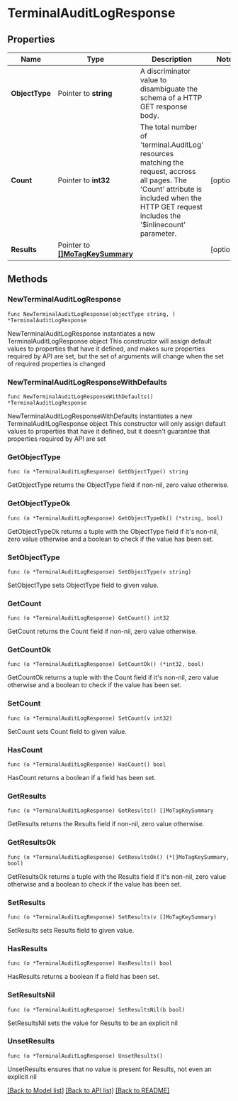 # TerminalAuditLogResponse

## Properties

Name | Type | Description | Notes
------------ | ------------- | ------------- | -------------
**ObjectType** | Pointer to **string** | A discriminator value to disambiguate the schema of a HTTP GET response body. | 
**Count** | Pointer to **int32** | The total number of &#39;terminal.AuditLog&#39; resources matching the request, accross all pages. The &#39;Count&#39; attribute is included when the HTTP GET request includes the &#39;$inlinecount&#39; parameter. | [optional] 
**Results** | Pointer to [**[]MoTagKeySummary**](MoTagKeySummary.md) |  | [optional] 

## Methods

### NewTerminalAuditLogResponse

`func NewTerminalAuditLogResponse(objectType string, ) *TerminalAuditLogResponse`

NewTerminalAuditLogResponse instantiates a new TerminalAuditLogResponse object
This constructor will assign default values to properties that have it defined,
and makes sure properties required by API are set, but the set of arguments
will change when the set of required properties is changed

### NewTerminalAuditLogResponseWithDefaults

`func NewTerminalAuditLogResponseWithDefaults() *TerminalAuditLogResponse`

NewTerminalAuditLogResponseWithDefaults instantiates a new TerminalAuditLogResponse object
This constructor will only assign default values to properties that have it defined,
but it doesn't guarantee that properties required by API are set

### GetObjectType

`func (o *TerminalAuditLogResponse) GetObjectType() string`

GetObjectType returns the ObjectType field if non-nil, zero value otherwise.

### GetObjectTypeOk

`func (o *TerminalAuditLogResponse) GetObjectTypeOk() (*string, bool)`

GetObjectTypeOk returns a tuple with the ObjectType field if it's non-nil, zero value otherwise
and a boolean to check if the value has been set.

### SetObjectType

`func (o *TerminalAuditLogResponse) SetObjectType(v string)`

SetObjectType sets ObjectType field to given value.


### GetCount

`func (o *TerminalAuditLogResponse) GetCount() int32`

GetCount returns the Count field if non-nil, zero value otherwise.

### GetCountOk

`func (o *TerminalAuditLogResponse) GetCountOk() (*int32, bool)`

GetCountOk returns a tuple with the Count field if it's non-nil, zero value otherwise
and a boolean to check if the value has been set.

### SetCount

`func (o *TerminalAuditLogResponse) SetCount(v int32)`

SetCount sets Count field to given value.

### HasCount

`func (o *TerminalAuditLogResponse) HasCount() bool`

HasCount returns a boolean if a field has been set.

### GetResults

`func (o *TerminalAuditLogResponse) GetResults() []MoTagKeySummary`

GetResults returns the Results field if non-nil, zero value otherwise.

### GetResultsOk

`func (o *TerminalAuditLogResponse) GetResultsOk() (*[]MoTagKeySummary, bool)`

GetResultsOk returns a tuple with the Results field if it's non-nil, zero value otherwise
and a boolean to check if the value has been set.

### SetResults

`func (o *TerminalAuditLogResponse) SetResults(v []MoTagKeySummary)`

SetResults sets Results field to given value.

### HasResults

`func (o *TerminalAuditLogResponse) HasResults() bool`

HasResults returns a boolean if a field has been set.

### SetResultsNil

`func (o *TerminalAuditLogResponse) SetResultsNil(b bool)`

 SetResultsNil sets the value for Results to be an explicit nil

### UnsetResults
`func (o *TerminalAuditLogResponse) UnsetResults()`

UnsetResults ensures that no value is present for Results, not even an explicit nil

[[Back to Model list]](../README.md#documentation-for-models) [[Back to API list]](../README.md#documentation-for-api-endpoints) [[Back to README]](../README.md)


